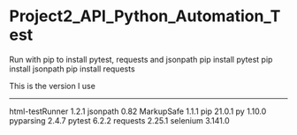 # Project2_API_Python_Automation_Test

Run with pip to install pytest, requests and jsonpath
pip install pytest
pip install jsonpath
pip install requests

This is the version I use
--------------- ---------

html-testRunner 1.2.1
jsonpath        0.82
MarkupSafe      1.1.1
pip             21.0.1
py              1.10.0
pyparsing       2.4.7
pytest          6.2.2
requests        2.25.1
selenium        3.141.0
